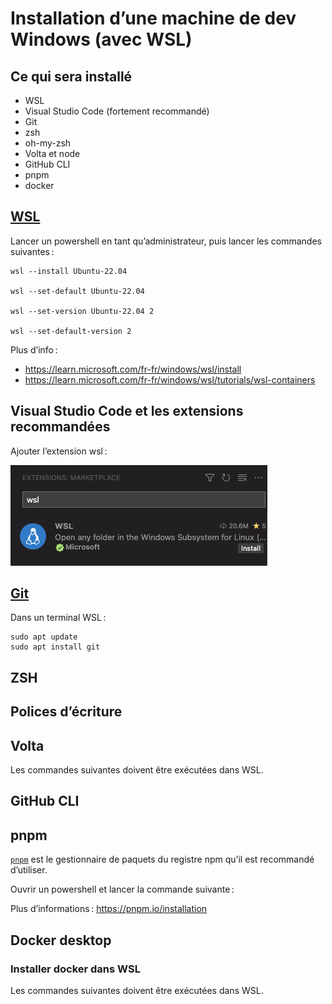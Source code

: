 # Installation d’une machine de dev Windows (avec WSL)

## Ce qui sera installé

- WSL
- Visual Studio Code (fortement recommandé)
- Git
- zsh
- oh-my-zsh
- Volta et node
- GitHub CLI
- pnpm
- docker

## [WSL](https://learn.microsoft.com/fr-fr/windows/wsl/install)

Lancer un powershell en tant qu’administrateur, puis lancer les commandes suivantes :

```shell
wsl --install Ubuntu-22.04

wsl --set-default Ubuntu-22.04

wsl --set-version Ubuntu-22.04 2

wsl --set-default-version 2
```

Plus d’info :

- <https://learn.microsoft.com/fr-fr/windows/wsl/install>
- <https://learn.microsoft.com/fr-fr/windows/wsl/tutorials/wsl-containers>

## Visual Studio Code et les extensions recommandées

<!--@include: ./parts/vscode.md-->

Ajouter l’extension wsl :

![Extension WSL dans VS Code](./wsl-extension.png)

## [Git](https://git-scm.com/)

Dans un terminal WSL :

```shell
sudo apt update
sudo apt install git
```

## ZSH

<!--@include: ./parts/zsh-oh-my-zsh.md-->

## Polices d’écriture

<!--@include: ./parts/fonts.md-->

## Volta

Les commandes suivantes doivent être exécutées dans WSL.

<!--@include: ./parts/volta.md-->

## GitHub CLI

<!--@include: ./parts/github-cli-posix.md-->

## pnpm

[`pnpm`](https://pnpm.io/) est le gestionnaire de paquets du registre npm qu’il est recommandé d’utiliser.

Ouvrir un powershell et lancer la commande suivante :

<!--@include: ./parts/pnpm-win.md-->

Plus d’informations : <https://pnpm.io/installation>

## Docker desktop

### Installer docker dans WSL

Les commandes suivantes doivent être exécutées dans WSL.

<!--@include: ./parts/docker-posix.md-->

